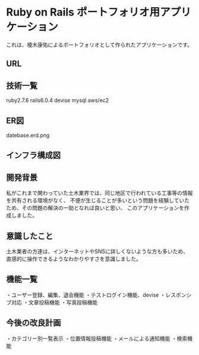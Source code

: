 # Ruby on Rails ポートフォリオ用アプリケーション

これは、榎木康佑によるポートフォリオとして作られたアプリケーションです。

## URL

## 技術一覧
ruby2.7.6
rails6.0.4
devise
mysql
aws/ec2

## ER図
datebase.erd.png

## インフラ構成図

## 開発背景
私がこれまで関わっていた土木業界では、同じ地区で行われている工事等の情報を共有される環境がなく、
不便が生じることが多いという問題を経験していたため、その問題の解決の一助となれば良いと思い、
このアプリケーションを作成しました。

## 意識したこと
土木業者の方達は、インターネットやSNSに詳しくないような方も多いため、直感的に操作できるようなわかりやすさを意識しました。

## 機能一覧
・ユーザー登録、編集、退会機能
・テストログイン機能、devise
・レスポンシブ対応
・文章投稿機能
・写真投稿機能

## 今後の改良計画
・カテゴリー別一覧表示
・位置情報投稿機能
・メールによる通知機能
・検索機能
